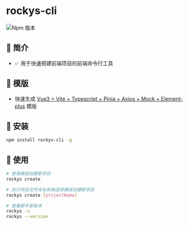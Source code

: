 # rockys-cli

![Npm 版本](https://img.shields.io/badge/rockys-cli_v0.0.1-green)

## 📖 简介

- ✅ 用于快速搭建前端项目的前端命令行工具

## 📕 模版

- 快速生成 [Vue3 + Vite + Typescript + Pinia + Axios + Mock + Element-plus](https://gitee.com/sun-kelin/vue-infrastructure) 模版

## 🎁 安装

```bash
npm install rockys-cli -g
```

## 🚴 使用

```bash
# 使用模版创建新项目
rockys create

# 执行项目文件夹名称病选择模版创建新项目
rockys create [projectName]

# 查看脚手架版本
rockys -v
rockys --version
```

